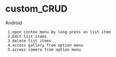 # custom_CRUD

Android


     1.open contex menu by long press on list item
     2.Edit list items 
     3.delete list items
     4.access gallery from option menu
     5.access camera from option menu
